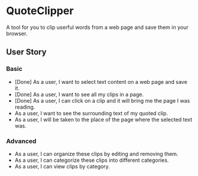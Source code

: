 # QuoteClipper
A tool for you to clip userful words from a web page and save them in your browser.

## User Story ##
### Basic ###
* [Done] As a user, I want to select text content on a web page and save it.
* [Done] As a user, I want to see all my clips in a page.
* [Done] As a user, I can click on a clip and it will bring me the page I was reading.
* As a user, I want to see the surrounding text of my quoted clip.
* As a user, I will be taken to the place of the page where the selected text was.

### Advanced ###
* As a user, I can organize these clips by editing and removing them.
* As a user, I can categorize these clips into different categories.
* As a user, I can view clips by category.
